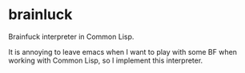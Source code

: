 # brainluck
Brainfuck interpreter in Common Lisp.

It is annoying to leave emacs when I want to play with some BF when working with Common Lisp,
so I implement this interpreter.
